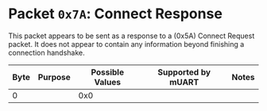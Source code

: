 # Packet `0x7A`: Connect Response

This packet appears to be sent as a response to a (0x5A) Connect Request packet. It does not appear to contain any 
information beyond finishing a connection handshake.

| Byte | Purpose | Possible Values | Supported by mUART | Notes |
|------|---------|-----------------|--------------------|-------|
| 0    |         | 0x0             |                    |       |

